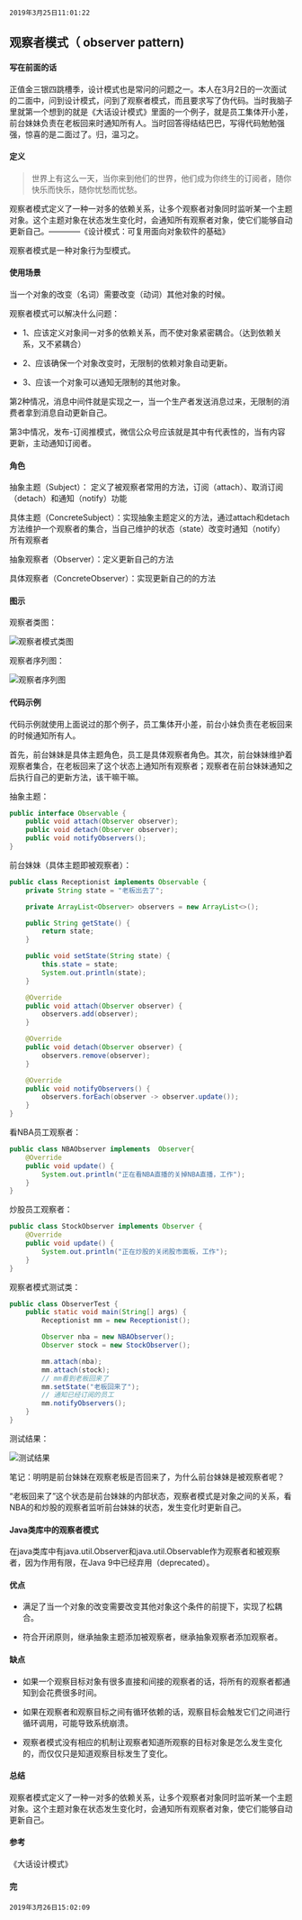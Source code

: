 `2019年3月25日11:01:22`

## 观察者模式（ observer pattern)

#### 写在前面的话

正值金三银四跳槽季，设计模式也是常问的问题之一。本人在3月2日的一次面试的二面中，问到设计模式，问到了观察者模式，而且要求写了伪代码。当时我脑子里就第一个想到的就是《大话设计模式》里面的一个例子，就是员工集体开小差，前台妹妹负责在老板回来时通知所有人。当时回答得结结巴巴，写得代码勉勉强强，惊喜的是二面过了。归，温习之。

#### 定义

>世界上有这么一天，当你来到他们的世界，他们成为你终生的订阅者，随你快乐而快乐，随你忧愁而忧愁。

观察者模式定义了一种一对多的依赖关系，让多个观察者对象同时监听某一个主题对象。这个主题对象在状态发生变化时，会通知所有观察者对象，使它们能够自动更新自己。————《设计模式：可复用面向对象软件的基础》

观察者模式是一种对象行为型模式。

#### 使用场景

当一个对象的改变（名词）需要改变（动词）其他对象的时候。

观察者模式可以解决什么问题：

- 1、应该定义对象间一对多的依赖关系，而不使对象紧密耦合。（达到依赖关系，又不紧耦合）

- 2、应该确保一个对象改变时，无限制的依赖对象自动更新。

- 3、应该一个对象可以通知无限制的其他对象。

第2种情况，消息中间件就是实现之一，当一个生产者发送消息过来，无限制的消费者拿到消息自动更新自己。

第3中情况，发布-订阅推模式，微信公众号应该就是其中有代表性的，当有内容更新，主动通知订阅者。

#### 角色

抽象主题（Subject）： 定义了被观察者常用的方法，订阅（attach）、取消订阅（detach）和通知（notify）功能

具体主题（ConcreteSubject）：实现抽象主题定义的方法，通过attach和detach方法维护一个观察者的集合，当自己维护的状态（state）改变时通知（notify）所有观察者

抽象观察者（Observer）：定义更新自己的方法

具体观察者（ConcreteObserver）：实现更新自己的的方法

#### 图示

观察者类图：

![观察者模式类图](https://images.cnblogs.com/cnblogs_com/mingmingcome/1618392/o_observer-uml-diagram.jpg)

观察者序列图：

![观察者序列图](https://images.cnblogs.com/cnblogs_com/mingmingcome/1618392/o_observer-sequence-diagram.jpg)


#### 代码示例

代码示例就使用上面说过的那个例子，员工集体开小差，前台小妹负责在老板回来的时候通知所有人。

首先，前台妹妹是具体主题角色，员工是具体观察者角色。其次，前台妹妹维护着观察者集合，在老板回来了这个状态上通知所有观察者；观察者在前台妹妹通知之后执行自己的更新方法，该干嘛干嘛。

抽象主题：

``` java
public interface Observable {
    public void attach(Observer observer);
    public void detach(Observer observer);
    public void notifyObservers();
}
```


前台妹妹（具体主题即被观察者）：

``` java
public class Receptionist implements Observable {
    private String state = "老板出去了";

    private ArrayList<Observer> observers = new ArrayList<>();

    public String getState() {
        return state;
    }

    public void setState(String state) {
        this.state = state;
        System.out.println(state);
    }

    @Override
    public void attach(Observer observer) {
        observers.add(observer);
    }

    @Override
    public void detach(Observer observer) {
        observers.remove(observer);
    }

    @Override
    public void notifyObservers() {
        observers.forEach(observer -> observer.update());
    }
}
```

看NBA员工观察者：

``` java
public class NBAObserver implements  Observer{
    @Override
    public void update() {
        System.out.println("正在看NBA直播的关掉NBA直播，工作");
    }
}
```

炒股员工观察者：

``` java
public class StockObserver implements Observer {
    @Override
    public void update() {
        System.out.println("正在炒股的关闭股市面板，工作");
    }
}
```

观察者模式测试类：

``` java
public class ObserverTest {
    public static void main(String[] args) {
        Receptionist mm = new Receptionist();

        Observer nba = new NBAObserver();
        Observer stock = new StockObserver();

        mm.attach(nba);
        mm.attach(stock);
        // mm看到老板回来了
        mm.setState("老板回来了");
        // 通知已经订阅的员工
        mm.notifyObservers();
    }
}
```

测试结果：

![测试结果](https://images.cnblogs.com/cnblogs_com/mingmingcome/1618392/o_observer-test-result.png)

笔记：明明是前台妹妹在观察老板是否回来了，为什么前台妹妹是被观察者呢？

“老板回来了”这个状态是前台妹妹的内部状态，观察者模式是对象之间的关系，看NBA的和炒股的观察者监听前台妹妹的状态，发生变化时更新自己。

#### Java类库中的观察者模式

在java类库中有java.util.Observer和java.util.Observable作为观察者和被观察者，因为作用有限，在Java 9中已经弃用（deprecated）。

#### 优点

- 满足了当一个对象的改变需要改变其他对象这个条件的前提下，实现了松耦合。

- 符合开闭原则，继承抽象主题添加被观察者，继承抽象观察者添加观察者。


#### 缺点

- 如果一个观察目标对象有很多直接和间接的观察者的话，将所有的观察者都通知到会花费很多时间。

- 如果在观察者和观察目标之间有循环依赖的话，观察目标会触发它们之间进行循环调用，可能导致系统崩溃。

- 观察者模式没有相应的机制让观察者知道所观察的目标对象是怎么发生变化的，而仅仅只是知道观察目标发生了变化。

#### 总结

观察者模式定义了一种一对多的依赖关系，让多个观察者对象同时监听某一个主题对象。这个主题对象在状态发生变化时，会通知所有观察者对象，使它们能够自动更新自己。

#### 参考

《大话设计模式》

#### 完

`2019年3月26日15:02:09`